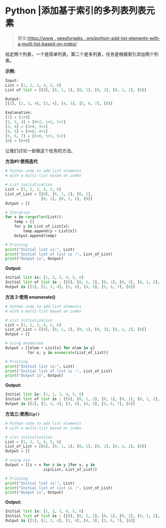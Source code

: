 # Python |添加基于索引的多列表列表元素

> 原文:[https://www . geesforgeks . org/python-add-list-elements-with-a-multi-list-based-on-index/](https://www.geeksforgeeks.org/python-add-list-elements-with-a-multi-list-based-on-index/)

给定两个列表，一个是简单列表，第二个是多列表，任务是根据索引添加两个列表。

**示例:**

```py
Input:
List = [1, 2, 3, 4, 5, 6]
List of list = [[0], [0, 1, 2], [0, 1], [0, 1], [0, 1, 2], [0]]

Output:
[[1], [2, 3, 4], [3, 4], [4, 5], [5, 6, 7], [6]]

Explanation:
[1] = [1+0]
[2, 3, 4] = [0+2, 1+2, 2+2]
[3, 4] = [3+0, 3+1]
[4, 5] = [4+0, 4+1]
[5, 6, 7] = [5+0, 5+1, 5+2]
[6] = [6+0]

```

让我们讨论一些做这个任务的方法。

**方法#1:使用迭代**

```py
# Python code to add list elements 
# with a multi-list based on index 

# List initialization
List = [1, 2, 3, 4, 5, 6]
List_of_List = [[0], [0, 1, 2], [0, 1],
                [0, 1], [0, 1, 2], [0]]
Output = []

# Iteration 
for x in range(len(List)):
    temp = []
    for y in List_of_List[x]:
        temp.append(y + List[x])
    Output.append(temp)

# Printing
print("Initial list is:", List)
print("Initial list of list is :", List_of_List)
print("Output is", Output)
```

**Output:**

```py
Initial list is: [1, 2, 3, 4, 5, 6]
Initial list of list is : [[0], [0, 1, 2], [0, 1], [0, 1], [0, 1, 2], [0]]
Output is [[1], [2, 3, 4], [3, 4], [4, 5], [5, 6, 7], [6]]

```

**方法 2:使用 enumerate()**

```py
# Python code to add list elements 
# with a multi-list based on index

# List initialization
List = [1, 2, 3, 4, 5, 6]
List_of_List = [[0], [0, 1, 2], [0, 1], [0, 1], [0, 1, 2], [0]]
Output = []

# using enumerate 
Output = [[elem + List[x] for elem in y] 
          for x, y in enumerate(List_of_List)]

# Printing
print("Initial list is:", List)
print("Initial list of list is :", List_of_List)
print("Output is", Output)
```

**Output:**

```py
Initial list is: [1, 2, 3, 4, 5, 6]
Initial list of list is : [[0], [0, 1, 2], [0, 1], [0, 1], [0, 1, 2], [0]]
Output is [[1], [2, 3, 4], [3, 4], [4, 5], [5, 6, 7], [6]]

```

**方法三:使用`Zip()`**

```py
# Python code to add list elements 
# with a multi-list based on index

# List initialization
List = [1, 2, 3, 4, 5, 6]
List_of_List = [[0], [0, 1, 2], [0, 1], [0, 1], [0, 1, 2], [0]]
Output = []

# using zip 
Output = [[z + x for z in y ]for x, y in
                 zip(List, List_of_List)]

# Printing
print("Initial list is:", List)
print("Initial list of list is :", List_of_List)
print("Output is", Output)
```

**Output:**

```py
Initial list is: [1, 2, 3, 4, 5, 6]
Initial list of list is : [[0], [0, 1, 2], [0, 1], [0, 1], [0, 1, 2], [0]]
Output is [[1], [2, 3, 4], [3, 4], [4, 5], [5, 6, 7], [6]]

```